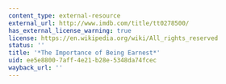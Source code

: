 ```yaml
---
content_type: external-resource
external_url: http://www.imdb.com/title/tt0278500/
has_external_license_warning: true
license: https://en.wikipedia.org/wiki/All_rights_reserved
status: ''
title: '*The Importance of Being Earnest*'
uid: ee5e8800-7aff-4e21-b28e-5348da74fcec
wayback_url: ''
---
```

